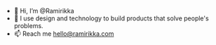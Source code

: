 - 👋 Hi, I’m @Ramirikka
- 👀 I use design and technology to build products that solve people's problems.
- 📫 Reach me hello@ramirikka.com

<!---
Ramirikka/Ramirikka is a ✨ special ✨ repository because its `README.md` (this file) appears on your GitHub profile.
You can click the Preview link to take a look at your changes.
--->
